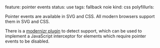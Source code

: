 feature: pointer events
status: use
tags: fallback noie
kind: css
polyfillurls:

Pointer events are available in SVG and CSS. All modern browsers support them in SVG and CSS.

There is a [modernizr plugin](https://github.com/Modernizr/Modernizr/blob/master/feature-detects/css/pointerevents.js) to detect support, which can be used to implement a JavaScript interceptor for elements which require pointer events to be disabled.
